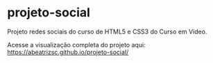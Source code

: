 # projeto-social
Projeto redes sociais do curso de HTML5 e CSS3 do Curso em Vídeo.

Acesse a visualização completa do projeto aqui: https://abeatrizsc.github.io/projeto-social/
